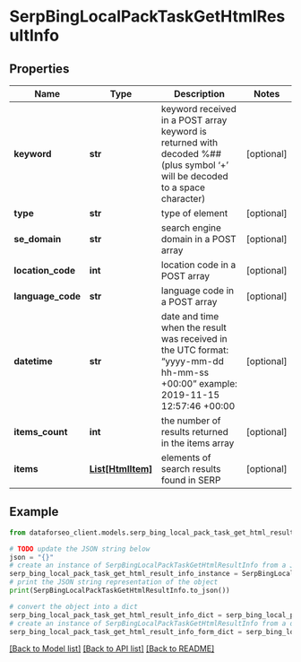 # SerpBingLocalPackTaskGetHtmlResultInfo


## Properties

Name | Type | Description | Notes
------------ | ------------- | ------------- | -------------
**keyword** | **str** | keyword received in a POST array keyword is returned with decoded %## (plus symbol ‘+’ will be decoded to a space character) | [optional] 
**type** | **str** | type of element | [optional] 
**se_domain** | **str** | search engine domain in a POST array | [optional] 
**location_code** | **int** | location code in a POST array | [optional] 
**language_code** | **str** | language code in a POST array | [optional] 
**datetime** | **str** | date and time when the result was received in the UTC format: “yyyy-mm-dd hh-mm-ss +00:00” example: 2019-11-15 12:57:46 +00:00 | [optional] 
**items_count** | **int** | the number of results returned in the items array | [optional] 
**items** | [**List[HtmlItem]**](HtmlItem.md) | elements of search results found in SERP | [optional] 

## Example

```python
from dataforseo_client.models.serp_bing_local_pack_task_get_html_result_info import SerpBingLocalPackTaskGetHtmlResultInfo

# TODO update the JSON string below
json = "{}"
# create an instance of SerpBingLocalPackTaskGetHtmlResultInfo from a JSON string
serp_bing_local_pack_task_get_html_result_info_instance = SerpBingLocalPackTaskGetHtmlResultInfo.from_json(json)
# print the JSON string representation of the object
print(SerpBingLocalPackTaskGetHtmlResultInfo.to_json())

# convert the object into a dict
serp_bing_local_pack_task_get_html_result_info_dict = serp_bing_local_pack_task_get_html_result_info_instance.to_dict()
# create an instance of SerpBingLocalPackTaskGetHtmlResultInfo from a dict
serp_bing_local_pack_task_get_html_result_info_form_dict = serp_bing_local_pack_task_get_html_result_info.from_dict(serp_bing_local_pack_task_get_html_result_info_dict)
```
[[Back to Model list]](../README.md#documentation-for-models) [[Back to API list]](../README.md#documentation-for-api-endpoints) [[Back to README]](../README.md)


